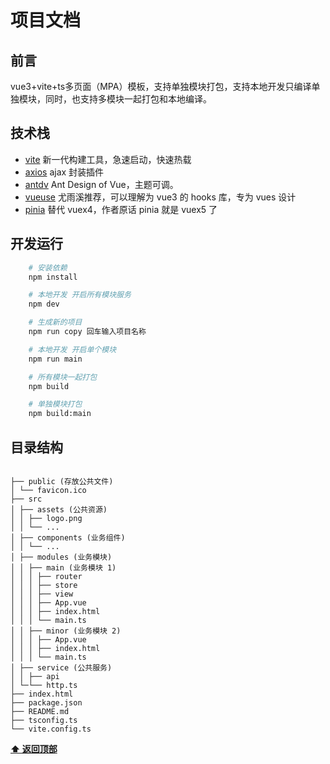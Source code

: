 # 项目文档

## 前言

vue3+vite+ts多页面（MPA）模板，支持单独模块打包，支持本地开发只编译单独模块，同时，也支持多模块一起打包和本地编译。

## 技术栈

- [vite](https://cn.vitejs.dev/) 新一代构建工具，急速启动，快速热载
- [axios](https://www.kancloud.cn/yunye/axios/234845) ajax 封装插件
- [antdv](https://www.antdv.com/components/overview) Ant Design of Vue，主题可调。
- [vueuse](https://vueuse.org/) 尤雨溪推荐，可以理解为 vue3 的 hooks 库，专为 vues 设计
- [pinia](https://pinia.vuejs.org/) 替代 vuex4，作者原话 pinia 就是 vuex5 了

## 开发运行

```bash
    # 安装依赖
    npm install

    # 本地开发 开启所有模块服务
    npm dev  

    # 生成新的项目
    npm run copy 回车输入项目名称

    # 本地开发 开启单个模块
    npm run main

    # 所有模块一起打包
    npm build

    # 单独模块打包
    npm build:main

```  

## 目录结构  

```结构描述

├── public (存放公共文件)
│ └── favicon.ico
├── src
│ ├── assets (公共资源)
│ │ ├── logo.png
│ │ └── ...
│ ├── components (业务组件)
│ │ └── ...
│ ├── modules (业务模块)
│ │ ├── main (业务模块 1)
│ │ │ ├── router
│ │ │ ├── store
│ │ │ ├── view
│ │ │ ├── App.vue
│ │ │ ├── index.html
│ │ │ └── main.ts
│ │ ├── minor (业务模块 2)
│ │ │ ├── App.vue
│ │ │ ├── index.html
│ │ │ └── main.ts
│ ├── service (公共服务)
│ │ ├── api
│ └─└── http.ts
├── index.html
├── package.json
├── README.md
├── tsconfig.ts
└── vite.config.ts
```  

**[⬆ 返回顶部](#前言)**  
